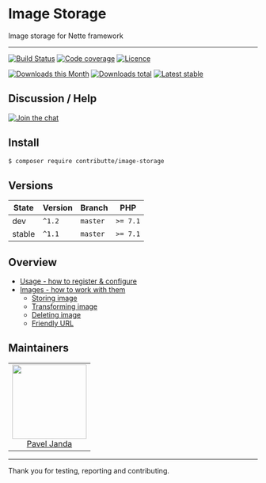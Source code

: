 # Image Storage

Image storage for Nette framework

-----

[![Build Status](https://img.shields.io/travis/contributte/image-storage.svg?style=flat-square)](https://travis-ci.org/contributte/image-storage)
[![Code coverage](https://img.shields.io/coveralls/contributte/image-storage.svg?style=flat-square)](https://coveralls.io/r/contributte/image-storage)
[![Licence](https://img.shields.io/packagist/l/contributte/image-storage.svg?style=flat-square)](https://packagist.org/packages/contributte/image-storage)

[![Downloads this Month](https://img.shields.io/packagist/dm/contributte/image-storage.svg?style=flat-square)](https://packagist.org/packages/contributte/image-storage)
[![Downloads total](https://img.shields.io/packagist/dt/contributte/image-storage.svg?style=flat-square)](https://packagist.org/packages/contributte/image-storage)
[![Latest stable](https://img.shields.io/packagist/v/contributte/image-storage.svg?style=flat-square)](https://packagist.org/packages/contributte/image-storage)

## Discussion / Help

[![Join the chat](https://img.shields.io/gitter/room/contributte/contributte.svg?style=flat-square)](http://bit.ly/ctteg)

## Install

```sh
$ composer require contributte/image-storage
```
## Versions

| State       | Version | Branch   | PHP      |
|-------------|---------|----------|----------|
| dev         | `^1.2`  | `master` | `>= 7.1` |
| stable      | `^1.1`  | `master` | `>= 7.1` |

## Overview

- [Usage - how to register & configure](https://github.com/contributte/image-storage/tree/master/.docs#usage)
- [Images - how to work with them](https://github.com/contributte/image-storage/tree/master/.docs#image)
  - [Storing image](https://github.com/contributte/image-storage/tree/master/.docs#storing-image)
  - [Transforming image](https://github.com/contributte/image-storage/tree/master/.docs#transforming-image)
  - [Deleting image](https://github.com/contributte/image-storage/tree/master/.docs#deleting-image)
  - [Friendly URL](https://github.com/contributte/image-storage/tree/master/.docs#friendly-url)

## Maintainers

<table>
  <tbody>
    <tr>
      <td align="center">
        <a href="https://github.com/paveljanda">
            <img width="150" height="150" src="https://avatars1.githubusercontent.com/u/1488874?s=150&v=3">
        </a>
        </br>
        <a href="https://github.com/paveljanda">Pavel Janda</a>
      </td>
    </tr>
  </tbody>
</table>

-----

Thank you for testing, reporting and contributing.


